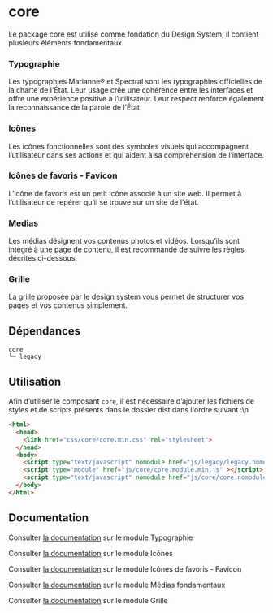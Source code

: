 # core

Le package core est utilisé comme fondation du Design System, il contient plusieurs éléments fondamentaux.

### Typographie

Les typographies Marianne® et Spectral sont les typographies officielles de la charte de l'État. Leur usage crée une cohérence entre les interfaces et offre une expérience positive à l’utilisateur. Leur respect renforce également la reconnaissance de la parole de l’État.

### Icônes

Les icônes fonctionnelles sont des symboles visuels qui accompagnent l’utilisateur dans ses actions et qui aident à sa compréhension de l’interface.

### Icônes de favoris - Favicon

L’icône de favoris est un petit icône associé à un site web. Il permet à l’utilisateur de repérer qu’il se trouve sur un site de l'état.

### Medias

Les médias désignent vos contenus photos et vidéos. Lorsqu’ils sont intégré à une page de contenu, il est recommandé de suivre les règles décrites ci-dessous.

### Grille

La grille proposée par le design system vous permet de structurer vos pages et vos contenus simplement.


## Dépendances
```shell
core
└─ legacy
```

## Utilisation
Afin d’utiliser le composant `core`, il est nécessaire d’ajouter les fichiers de styles et de scripts présents dans le dossier dist dans l'ordre suivant :\n
```html
<html>
  <head>
    <link href="css/core/core.min.css" rel="stylesheet">
  </head>
  <body>
    <script type="text/javascript" nomodule href="js/legacy/legacy.nomodule.min.js" ></script>
    <script type="module" href="js/core/core.module.min.js" ></script>
    <script type="text/javascript" nomodule href="js/core/core.nomodule.min.js" ></script>
  </body>
</html>
```

## Documentation

Consulter [la documentation](https://gouvfr.atlassian.net/wiki/spaces/DB/pages/223019527/Typographie+-+Typography) sur le module Typographie

Consulter [la documentation](https://gouvfr.atlassian.net/wiki/spaces/DB/pages/222331396/Ic+nes+-+Icons) sur le module Icônes

Consulter [la documentation](https://gouvfr.atlassian.net/wiki/spaces/DB/pages/577930274/Ic+nes+de+favoris+-+Favicons) sur le module Icônes de favoris - Favicon

Consulter [la documentation](https://gouvfr.atlassian.net/wiki/spaces/DB/pages/223019554/M+dias+int+gr+s+au+contenu+-+Responsive+medias) sur le module Médias fondamentaux

Consulter [la documentation](https://gouvfr.atlassian.net/wiki/spaces/DB/pages/222331372/Grille+et+points+de+rupture+-+Grid+and+breakpoints) sur le module Grille